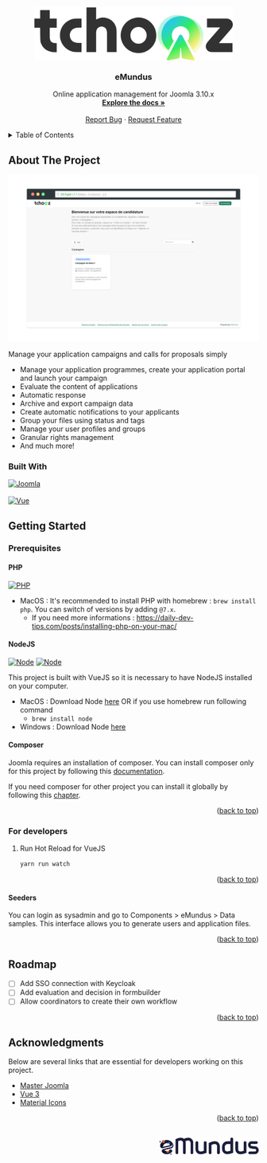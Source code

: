 <!-- PROJECT LOGO -->
<br />
<div align="center">
  <a href="https://git.emundus.io/emundus/saas/app_tchooz" style="display: flex;justify-content: center;align-items: center;gap: 16px">
    <img src="images/custom/logo.png" alt="Core logo" width="400">
  </a>

<h3 align="center">eMundus</h3>

  <p align="center">
    Online application management for Joomla 3.10.x
    <br />
    <a href="https://emundus.atlassian.net/wiki/spaces/HD/overview"><strong>Explore the docs »</strong></a>
    <br />
    <br />
    <a href="https://git.emundus.io/emundus/cms/core/-/issues">Report Bug</a>
    ·
    <a href="https://git.emundus.io/emundus/cms/core/-/issues">Request Feature</a>
  </p>
</div>



<!-- TABLE OF CONTENTS -->
<details>
  <summary>Table of Contents</summary>
  <ol>
    <li>
      <a href="#about-the-project">About The Project</a>
      <ul>
        <li><a href="#built-with">Built With</a></li>
      </ul>
    </li>
    <li>
      <a href="#getting-started">Getting Started</a>
      <ul>
        <li><a href="#prerequisites">Prerequisites</a></li>
        <li><a href="#installation">Installation</a></li>
      </ul>
    </li>
    <li><a href="#roadmap">Roadmap</a></li>
    <li><a href="#acknowledgments">Acknowledgments</a></li>
  </ol>
</details>



<!-- ABOUT THE PROJECT -->
## About The Project


[![Product Name Screen Shot][product-screenshot]](https://demo.tchooz.io)

Manage your application campaigns and calls for proposals simply

* Manage your application programmes, create your application portal and launch your campaign
* Evaluate the content of applications
* Automatic response
* Archive and export campaign data
* Create automatic notifications to your applicants
* Group your files using status and tags
* Manage your user profiles and groups
* Granular rights management
* And much more!

### Built With

[![Joomla][Joomla.com]][Joomla-url]
<br/><br/>
[![Vue][Vue.js]][Vue-url]

<!-- GETTING STARTED -->
## Getting Started


### Prerequisites

#### PHP
[![PHP][PHP-min-badge]][PHP-url]
* MacOS : It's recommended to install PHP with homebrew : `brew install php`. You can switch of versions by adding `@7.x`.
    * If you need more informations : https://daily-dev-tips.com/posts/installing-php-on-your-mac/

#### NodeJS
[![Node][Node-min-badge]][Node-url]
[![Node][Node-reco-badge]][Node-url]

This project is built with VueJS so it is necessary to have NodeJS installed on your computer.
* MacOS : Download Node [here][Node-url] OR if you use homebrew run following command
    * `brew install node`
* Windows : Download Node [here][Node-url]

#### Composer
Joomla requires an installation of composer.
You can install composer only for this project by following this [documentation][Composer-local-installation].

If you need composer for other project you can install it globally by following this [chapter][Composer-global-installation].

<p align="right">(<a href="#readme-top">back to top</a>)</p>

<!-- DEV USAGE -->
### For developers
1. Run Hot Reload for VueJS
   ```sh
   yarn run watch
   ```

<p align="right">(<a href="#readme-top">back to top</a>)</p>

#### Seeders
You can login as sysadmin and go to Components > eMundus > Data samples.
This interface allows you to generate users and application files.

<p align="right">(<a href="#readme-top">back to top</a>)</p>


<!-- ROADMAP -->
## Roadmap

- [ ] Add SSO connection with Keycloak
- [ ] Add evaluation and decision in formbuilder
- [ ] Allow coordinators to create their own workflow

<p align="right">(<a href="#readme-top">back to top</a>)</p>


<!-- ACKNOWLEDGMENTS -->
## Acknowledgments

Below are several links that are essential for developers working on this project.

* [Master Joomla](https://developer.joomla.org/)
* [Vue 3](https://vuejs.org/guide/introduction.html)
* [Material Icons](https://fonts.google.com/icons?icon.set=Material+Icons)

<p align="right">(<a href="#readme-top">back to top</a>)</p>
<br/>
<img src="images/logo.png" alt="Core logo" align="right" width="200">
<br/><p></p><p></p><br/>



<!-- MARKDOWN LINKS & IMAGES -->
<!-- https://www.markdownguide.org/basic-syntax/#reference-style-links -->
[product-screenshot]: images/product-screenshot.png
[Vue.js]: https://img.shields.io/badge/Vue.js-35495E?style=for-the-badge&logo=vuedotjs&logoColor=4FC08D
[Vue-url]: https://vuejs.org/
[Joomla.com]: https://img.shields.io/badge/Joomla%203.10.X-5091CD?style=for-the-badge&logo=joomla&logoColor=white
[Joomla-url]: https://www.joomla.fr/
[Node-url]: https://nodejs.org/
[Node-min-badge]: https://img.shields.io/badge/min-16.x-orange
[Node-reco-badge]: https://img.shields.io/badge/recommended-18.x-green
[Composer-local-installation]: https://getcomposer.org/download/
[Composer-global-installation]: https://getcomposer.org/doc/00-intro.md#globally
[PHP-min-badge]: https://img.shields.io/badge/dependencies-PHP%207.4-green
[PHP-url]: https://www.php.net/manual/en/install.macosx.php
[Mailtrap-url]: https://mailtrap.io

